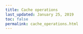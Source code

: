 ```yaml
---
title: Cache operations
last_updated: January 25, 2019
toc: false
permalink: cache_operations.html
---
```


